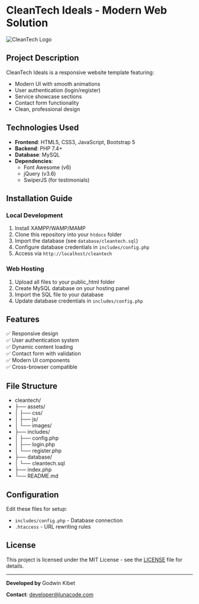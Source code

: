 # CleanTech Ideals - Modern Web Solution

![CleanTech Logo](<[assets/images/logo.png](https://www.pinterest.com/pin/10766486606004562/)>) <!-- Add your logo path -->

## Project Description

CleanTech Ideals is a responsive website template featuring:

- Modern UI with smooth animations
- User authentication (login/register)
- Service showcase sections
- Contact form functionality
- Clean, professional design

## Technologies Used

- **Frontend**: HTML5, CSS3, JavaScript, Bootstrap 5
- **Backend**: PHP 7.4+
- **Database**: MySQL
- **Dependencies**:
  - Font Awesome (v6)
  - jQuery (v3.6)
  - SwiperJS (for testimonials)

## Installation Guide

### Local Development

1. Install XAMPP/WAMP/MAMP
2. Clone this repository into your `htdocs` folder
3. Import the database (see `database/cleantech.sql`)
4. Configure database credentials in `includes/config.php`
5. Access via `http://localhost/cleantech`

### Web Hosting

1. Upload all files to your public_html folder
2. Create MySQL database on your hosting panel
3. Import the SQL file to your database
4. Update database credentials in `includes/config.php`

## Features

✅ Responsive design  
✅ User authentication system  
✅ Dynamic content loading  
✅ Contact form with validation  
✅ Modern UI components  
✅ Cross-browser compatible

## File Structure

- cleantech/
- ├── assets/
- │ ├── css/
- │ ├── js/
- │ └── images/
- ├── includes/
- │ ├── config.php
- │ ├── login.php
- │ └── register.php
- ├── database/
- │ └── cleantech.sql
- ├── index.php
- └── README.md

## Configuration

Edit these files for setup:

- `includes/config.php` - Database connection
- `.htaccess` - URL rewriting rules

## License

This project is licensed under the MIT License - see the [LICENSE](LICENSE) file for details.

---

**Developed by** Godwin Kibet

**Contact**: developer@lunacode.com
